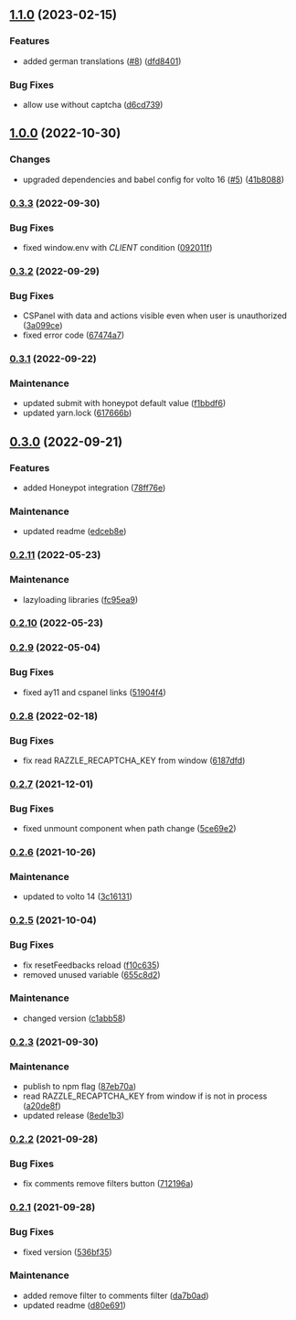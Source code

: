 ## [1.1.0](https://github.com/collective/volto-customer-satisfaction/compare/v1.0.0...v1.1.0) (2023-02-15)


### Features

* added german translations ([#8](https://github.com/collective/volto-customer-satisfaction/issues/8)) ([dfd8401](https://github.com/collective/volto-customer-satisfaction/commit/dfd8401535ab6ef1c679a33f6692684783d6e2e3))


### Bug Fixes

* allow use without captcha ([d6cd739](https://github.com/collective/volto-customer-satisfaction/commit/d6cd739cf2e5ac1a1c8cff772eb0e0020def85b4))

## [1.0.0](https://github.com/collective/volto-customer-satisfaction/compare/v0.3.3...v1.0.0) (2022-10-30)


### Changes

* upgraded dependencies and babel config for volto 16 ([#5](https://github.com/collective/volto-customer-satisfaction/issues/5)) ([41b8088](https://github.com/collective/volto-customer-satisfaction/commit/41b8088810fa6b7bbb557bbfdf80fe7f740e5144))

### [0.3.3](https://github.com/collective/volto-customer-satisfaction/compare/v0.3.2...v0.3.3) (2022-09-30)


### Bug Fixes

* fixed window.env with _CLIENT_ condition ([092011f](https://github.com/collective/volto-customer-satisfaction/commit/092011f4bb5bab61b683bfe1ae9b80040f82552d))

### [0.3.2](https://github.com/collective/volto-customer-satisfaction/compare/v0.3.1...v0.3.2) (2022-09-29)


### Bug Fixes

* CSPanel with data and actions visible even when user is unauthorized ([3a099ce](https://github.com/collective/volto-customer-satisfaction/commit/3a099cef03e27f2f8f3d1710fb2a34b35c8a884c))
* fixed error code ([67474a7](https://github.com/collective/volto-customer-satisfaction/commit/67474a75c8b3c60dbd53197d6276054119da8f30))

### [0.3.1](https://github.com/collective/volto-customer-satisfaction/compare/v0.3.0...v0.3.1) (2022-09-22)


### Maintenance

* updated submit with honeypot default value ([f1bbdf6](https://github.com/collective/volto-customer-satisfaction/commit/f1bbdf60ec745860098d5b027f8d9d02e1a6a038))
* updated yarn.lock ([617666b](https://github.com/collective/volto-customer-satisfaction/commit/617666b1b066e146e2b7730a2c4de0a84325e8e1))

## [0.3.0](https://github.com/collective/volto-customer-satisfaction/compare/v0.2.11...v0.3.0) (2022-09-21)


### Features

* added Honeypot integration ([78ff76e](https://github.com/collective/volto-customer-satisfaction/commit/78ff76efaf4c010387dc515913b6bab4a5fecd1e))


### Maintenance

* updated readme ([edceb8e](https://github.com/collective/volto-customer-satisfaction/commit/edceb8e6f338fa52918e1f60c735d15777d1df0f))

### [0.2.11](https://github.com/collective/volto-customer-satisfaction/compare/v0.2.10...v0.2.11) (2022-05-23)


### Maintenance

* lazyloading libraries ([fc95ea9](https://github.com/collective/volto-customer-satisfaction/commit/fc95ea9187043985b9fb22eb5500d4e8e9063f71))

### [0.2.10](https://github.com/collective/volto-customer-satisfaction/compare/v0.2.9...v0.2.10) (2022-05-23)

### [0.2.9](https://github.com/collective/volto-customer-satisfaction/compare/v0.2.8...v0.2.9) (2022-05-04)


### Bug Fixes

* fixed ay11 and cspanel links ([51904f4](https://github.com/collective/volto-customer-satisfaction/commit/51904f41a974df1463c78239c874d559b6cffa3f))

### [0.2.8](https://github.com/collective/volto-customer-satisfaction/compare/v0.2.7...v0.2.8) (2022-02-18)


### Bug Fixes

* fix read RAZZLE_RECAPTCHA_KEY from window ([6187dfd](https://github.com/collective/volto-customer-satisfaction/commit/6187dfdb19aa04b7a7dae0d134e3a43c04e57c38))

### [0.2.7](https://github.com/collective/volto-customer-satisfaction/compare/v0.2.6...v0.2.7) (2021-12-01)


### Bug Fixes

* fixed unmount component when path change ([5ce69e2](https://github.com/collective/volto-customer-satisfaction/commit/5ce69e2e10ba003371a83fd8b0cabc0d3b926dbc))

### [0.2.6](https://github.com/collective/volto-customer-satisfaction/compare/v0.2.5...v0.2.6) (2021-10-26)


### Maintenance

* updated to volto 14 ([3c16131](https://github.com/collective/volto-customer-satisfaction/commit/3c16131bc134098a9395714f6aed1caab6002eda))

### [0.2.5](https://github.com/collective/volto-customer-satisfaction/compare/v0.2.3...v0.2.5) (2021-10-04)


### Bug Fixes

* fix resetFeedbacks reload ([f10c635](https://github.com/collective/volto-customer-satisfaction/commit/f10c635cf7f5b9e5bfd5778d4c9cd69a20804511))
* removed unused variable ([655c8d2](https://github.com/collective/volto-customer-satisfaction/commit/655c8d27210bd48c6975be0bc018d1424b83f056))


### Maintenance

* changed version ([c1abb58](https://github.com/collective/volto-customer-satisfaction/commit/c1abb58c8e20bf9f1f5a2a9bbfc13cad1ab70c8c))

### [0.2.3](https://github.com/collective/volto-customer-satisfaction/compare/v0.2.2...v0.2.3) (2021-09-30)


### Maintenance

* publish to npm flag ([87eb70a](https://github.com/collective/volto-customer-satisfaction/commit/87eb70aff5542f4f2ef5a45cc69e92d007852a32))
* read RAZZLE_RECAPTCHA_KEY from window if is not in process ([a20de8f](https://github.com/collective/volto-customer-satisfaction/commit/a20de8fe72ae2e19078e3893a83ef56cff12bdae))
* updated release ([8ede1b3](https://github.com/collective/volto-customer-satisfaction/commit/8ede1b3c3f053e61ce0a5fc9bcff525a71923c73))

### [0.2.2](https://github.com/collective/volto-customer-satisfaction/compare/v0.2.1...v0.2.2) (2021-09-28)


### Bug Fixes

* fix comments remove filters button ([712196a](https://github.com/collective/volto-customer-satisfaction/commit/712196a0c5fb473aeddcc4734ccf41dd0efc1e3a))

### [0.2.1](https://github.com/collective/volto-customer-satisfaction/compare/v0.2.0...v0.2.1) (2021-09-28)


### Bug Fixes

* fixed version ([536bf35](https://github.com/collective/volto-customer-satisfaction/commit/536bf3539676d97e12b0ee4d824bdb8ff540daee))


### Maintenance

* added remove filter to comments filter ([da7b0ad](https://github.com/collective/volto-customer-satisfaction/commit/da7b0ad28805882a18f255c016530d94d10a3d2a))
* updated readme ([d80e691](https://github.com/collective/volto-customer-satisfaction/commit/d80e69116734a1d6a9cd0ed19689f87e1d3c3308))

